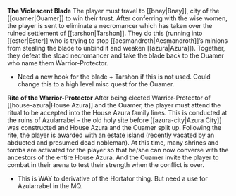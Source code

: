 **The Violescent Blade**
The player must travel to [[bnay|Bnay]], city of the [[ouamer|Ouamer]] to win their trust. After conferring with the wise women, the player is sent to eliminate a necromancer which has taken over the ruined settlement of [[tarshon|Tarshon]]. They do this (running into [[ester|Ester]] who is trying to stop [[aesmandroth|Aesmandroth]]’s minions from stealing the blade to unbind it and weaken [[azura|Azura]]). Together, they defeat the sload necromancer and take the blade back to the Ouamer who name them Warrior-Protector.

* Need a new hook for the blade + Tarshon if this is not used. Could change this to a high level misc quest for the Ouamer.

**Rite of the Warrior-Protector**
After being elected Warrior-Protector of [[house-azura|House Azura]] and the Ouamer, the player must attend the ritual to be accepted into the House Azura family lines. This is conducted at the ruins of Azularrabel - the old holy site before [[azura-city|Azura City]] was constructed and House Azura and the Ouamer split up. Following the rite, the player is awarded with an estate island (recently vacated by an abducted and presumed dead nobleman). At this time, many shrines and tombs are activated for the player so that he/she can now converse with the ancestors of the entire House Azura. And the Ouamer invite the player to combat in their arena to test their strength when the conflict is over.

* This is WAY to derivative of the Hortator thing. But need a use for Azularrabel in the MQ.